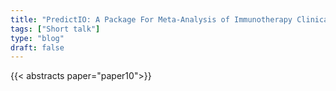 ```yaml
---
title: "PredictIO: A Package For Meta-Analysis of Immunotherapy Clinical Trials in Cancer"
tags: ["Short talk"]
type: "blog"
draft: false
---
```


{{< abstracts paper="paper10">}}



